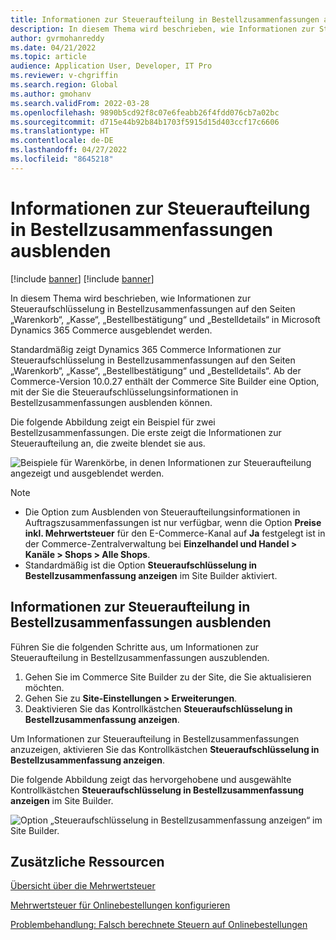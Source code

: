 ```yaml
---
title: Informationen zur Steueraufteilung in Bestellzusammenfassungen ausblenden
description: In diesem Thema wird beschrieben, wie Informationen zur Steueraufschlüsselung in Bestellzusammenfassungen auf den Seiten „Warenkorb“, „Kasse“, „Bestellbestätigung“ und „Bestelldetails“ in Microsoft Dynamics 365 Commerce ausgeblendet werden.
author: gvrmohanreddy
ms.date: 04/21/2022
ms.topic: article
audience: Application User, Developer, IT Pro
ms.reviewer: v-chgriffin
ms.search.region: Global
ms.author: gmohanv
ms.search.validFrom: 2022-03-28
ms.openlocfilehash: 9890b5cd92f8c07e6feabb26f4fdd076cb7a02bc
ms.sourcegitcommit: d715e44b92b84b1703f5915d15d403ccf17c6606
ms.translationtype: HT
ms.contentlocale: de-DE
ms.lasthandoff: 04/27/2022
ms.locfileid: "8645218"
---
```

# <a name="hide-tax-breakup-information-in-order-summaries"></a>Informationen zur Steueraufteilung in Bestellzusammenfassungen ausblenden

[!include [banner](includes/banner.md)]
[!include [banner](includes/preview-banner.md)]

In diesem Thema wird beschrieben, wie Informationen zur Steueraufschlüsselung in Bestellzusammenfassungen auf den Seiten „Warenkorb“, „Kasse“, „Bestellbestätigung“ und „Bestelldetails“ in Microsoft Dynamics 365 Commerce ausgeblendet werden.

Standardmäßig zeigt Dynamics 365 Commerce Informationen zur Steueraufschlüsselung in Bestellzusammenfassungen auf den Seiten „Warenkorb“, „Kasse“, „Bestellbestätigung“ und „Bestelldetails“. Ab der Commerce-Version 10.0.27 enthält der Commerce Site Builder eine Option, mit der Sie die Steueraufschlüsselungsinformationen in Bestellzusammenfassungen ausblenden können.

Die folgende Abbildung zeigt ein Beispiel für zwei Bestellzusammenfassungen. Die erste zeigt die Informationen zur Steueraufteilung an, die zweite blendet sie aus.

![Beispiele für Warenkörbe, in denen Informationen zur Steueraufteilung angezeigt und ausgeblendet werden.](media/prices-include-sales-tax-e-Commerce.png)

> [!NOTE]
> - Die Option zum Ausblenden von Steueraufteilungsinformationen in Auftragszusammenfassungen ist nur verfügbar, wenn die Option **Preise inkl. Mehrwertsteuer** für den E-Commerce-Kanal auf **Ja** festgelegt ist in der Commerce-Zentralverwaltung bei **Einzelhandel und Handel \> Kanäle \> Shops \> Alle Shops**. 
> - Standardmäßig ist die Option **Steueraufschlüsselung in Bestellzusammenfassung anzeigen** im Site Builder aktiviert.

## <a name="hide-tax-breakup-information-in-order-summaries"></a>Informationen zur Steueraufteilung in Bestellzusammenfassungen ausblenden

Führen Sie die folgenden Schritte aus, um Informationen zur Steueraufteilung in Bestellzusammenfassungen auszublenden.

1. Gehen Sie im Commerce Site Builder zu der Site, die Sie aktualisieren möchten.
1. Gehen Sie zu **Site-Einstellungen \> Erweiterungen**.
1. Deaktivieren Sie das Kontrollkästchen **Steueraufschlüsselung in Bestellzusammenfassung anzeigen**.

Um Informationen zur Steueraufteilung in Bestellzusammenfassungen anzuzeigen, aktivieren Sie das Kontrollkästchen **Steueraufschlüsselung in Bestellzusammenfassung anzeigen**.  

Die folgende Abbildung zeigt das hervorgehobene und ausgewählte Kontrollkästchen **Steueraufschlüsselung in Bestellzusammenfassung anzeigen** im Site Builder.

![Option „Steueraufschlüsselung in Bestellzusammenfassung anzeigen“ im Site Builder.](media/prices-include-sales-tax-e-Commerce-site-settings.png)

## <a name="additional-resources"></a>Zusätzliche Ressourcen

[Übersicht über die Mehrwertsteuer](/finance/general-ledger/indirect-taxes-overview)

[Mehrwertsteuer für Onlinebestellungen konfigurieren](sales-tax-config.md)

[Problembehandlung: Falsch berechnete Steuern auf Onlinebestellungen](troubleshoot/tax-miscalculated-online-order.md)
